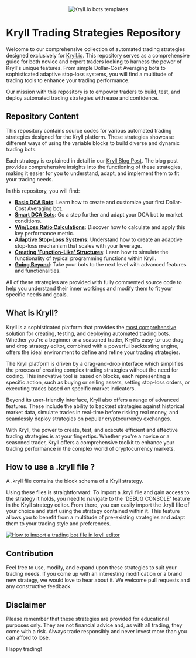 <div align=center><img src="https://blog.kryll.io/content/images/2023/07/github3.png" alt="Kryll.io bots templates" /></div>

# Kryll Trading Strategies Repository

Welcome to our comprehensive collection of automated trading strategies designed exclusively for [Kryll.io](https://kryll.io/). This repository serves as a comprehensive guide for both novice and expert traders looking to harness the power of Kryll's unique features. From simple Dollar-Cost Averaging bots to sophisticated adaptive stop-loss systems, you will find a multitude of trading tools to enhance your trading performance. 

Our mission with this repository is to empower traders to build, test, and deploy automated trading strategies with ease and confidence. 

## Repository Content

This repository contains source codes for various automated trading strategies designed for the Kryll platform. These strategies showcase different ways of using the variable blocks to build diverse and dynamic trading bots. 

Each strategy is explained in detail in our [Kryll Blog Post](http://blog.kryll.io/variables-in-your-kryll-bots/). The blog post provides comprehensive insights into the functioning of these strategies, making it easier for you to understand, adapt, and implement them to fit your trading needs.

In this repository, you will find:

- [**Basic DCA Bots**](/Basic%20DCA%20bots/README.md): Learn how to create and customize your first Dollar-Cost Averaging bot.
- [**Smart DCA Bots**](/Smart%20DCA%20bots/README.md): Go a step further and adapt your DCA bot to market conditions.
- [**Win/Loss Ratio Calculations**](/Win_Loss%20calculator/README.md): Discover how to calculate and apply this key performance metric.
- [**Adaptive Stop-Loss Systems**](/Stop%20Loss%20Systems/README.md): Understand how to create an adaptive stop-loss mechanism that scales with your leverage.
- [**Creating 'Function-Like' Structures**](./Function%20like/README.md): Learn how to simulate the functionality of typical programming functions within Kryll.
- [**Going Beyond**](./Going%20beyond/README.md): Take your bots to the next level with advanced features and functionalities.

All of these strategies are provided with fully commented source code to help you understand their inner workings and modify them to fit your specific needs and goals.

## What is Kryll?
Kryll is a sophisticated platform that provides the [most comprehensive solution](https://www.kryll.io/is-kryll-a-good-alternative-for/) for creating, testing, and deploying automated trading bots. Whether you're a beginner or a seasoned trader, Kryll's easy-to-use drag and drop strategy editor, combined with a powerful backtesting engine, offers the ideal environment to define and refine your trading strategies. 

The Kryll platform is driven by a drag-and-drop interface which simplifies the process of creating complex trading strategies without the need for coding. This innovative tool is based on blocks, each representing a specific action, such as buying or selling assets, setting stop-loss orders, or executing trades based on specific market indicators. 

Beyond its user-friendly interface, Kryll also offers a range of advanced features. These include the ability to backtest strategies against historical market data, simulate trades in real-time before risking real money, and seamlessly deploy strategies on popular cryptocurrency exchanges. 

With Kryll, the power to create, test, and execute efficient and effective trading strategies is at your fingertips. Whether you're a novice or a seasoned trader, Kryll offers a comprehensive toolkit to enhance your trading performance in the complex world of cryptocurrency markets.

## How to use a .kryll file ?

A .kryll file contains the block schema of a Kryll strategy. 

Using these files is straightforward: To import a .kryll file and gain access to the strategy it holds, you need to navigate to the 'DEBUG CONSOLE' feature in the Kryll strategy editor. From there, you can easily import the .kryll file of your choice and start using the strategy contained within it. 
This feature allows you to benefit from a multitude of pre-existing strategies and adapt them to your trading style and preferences.

[![How to import a trading bot file in kryll editor](https://img.youtube.com/vi/HykQ8Ig_Hsk/0.jpg)](https://www.youtube.com/watch?v=HykQ8Ig_Hsk "How to import a trading bot in Kryll editor")


## Contribution

Feel free to use, modify, and expand upon these strategies to suit your trading needs. If you come up with an interesting modification or a brand new strategy, we would love to hear about it. We welcome pull requests and any constructive feedback.

## Disclaimer

Please remember that these strategies are provided for educational purposes only. They are not financial advice and, as with all trading, they come with a risk. Always trade responsibly and never invest more than you can afford to lose.

Happy trading!
